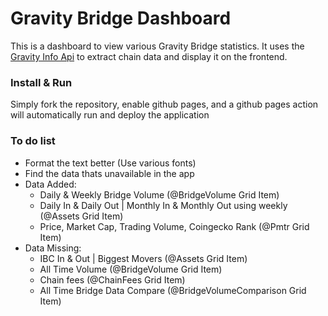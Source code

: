 # Gravity Bridge Dashboard
This is a dashboard to view various Gravity Bridge statistics. It uses the [Gravity Info Api](https://github.com/Gravity-Bridge/gravity-info-api) to extract chain data and display it on the frontend.

### Install & Run
Simply fork the repository, enable github pages, and a github pages action will automatically run and deploy the application

### To do list
* Format the text better (Use various fonts)
* Find the data thats unavailable in the app
* Data Added:
    * Daily & Weekly Bridge Volume (@BridgeVolume Grid Item)
    * Daily In & Daily Out | Monthly In & Monthly Out using weekly (@Assets Grid Item)
    * Price, Market Cap, Trading Volume, Coingecko Rank (@Pmtr Grid Item)
* Data Missing:
    * IBC In & Out | Biggest Movers (@Assets Grid Item)
    * All Time Volume (@BridgeVolume Grid Item)
    * Chain fees (@ChainFees Grid Item)
    * All Time Bridge Data Compare (@BridgeVolumeComparison Grid Item)